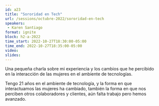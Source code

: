 ```yaml
---
id: a23
title: "Sororidad en Tech"
url: /sessions/octubre-2022/sororidad-en-tech
speakers:
 - Karen Santiago
format: ignite
block: h2-a-2022
time_start: 2022-10-27T18:30:00-05:00
time_end: 2022-10-27T18:35:00-05:00
video:
slides:
---
```


Una pequeña charla sobre mi experiencia y los cambios que he percibido en la interacción de las mujeres en el ambiente de tecnologías.

Tengo 21 años en el ambiente de tecnología, y la forma en que interactuamos las mujeres ha cambiado, también la forma en que nos perciben otros colaboradores y clientes, aún falta trabajo pero hemos avanzado.